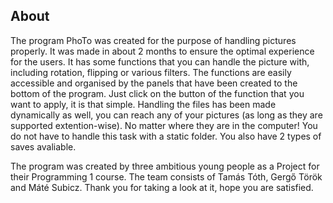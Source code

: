 ## About

The program PhoTo was created for the purpose of handling pictures properly. It was made in about 2 months to ensure the optimal experience for the users. 
It has some functions that you can handle the picture with, including rotation, flipping or various filters.
The functions are easily accessible and organised by the panels that have been created to the bottom of the program. 
Just click on the button of the function that you want to apply, it is that simple.
Handling the files has been made dynamically as well, you can reach any of your pictures (as long as they are supported extention-wise). 
No matter where they are in the computer! You do not have to handle this task with a static folder. You also have 2 types of saves avaliable.

The program was created by three ambitious young people as a Project for their Programming 1 course.
The team consists of Tamás Tóth, Gergő Török and Máté Subicz.
Thank you for taking a look at it, hope you are satisfied.
